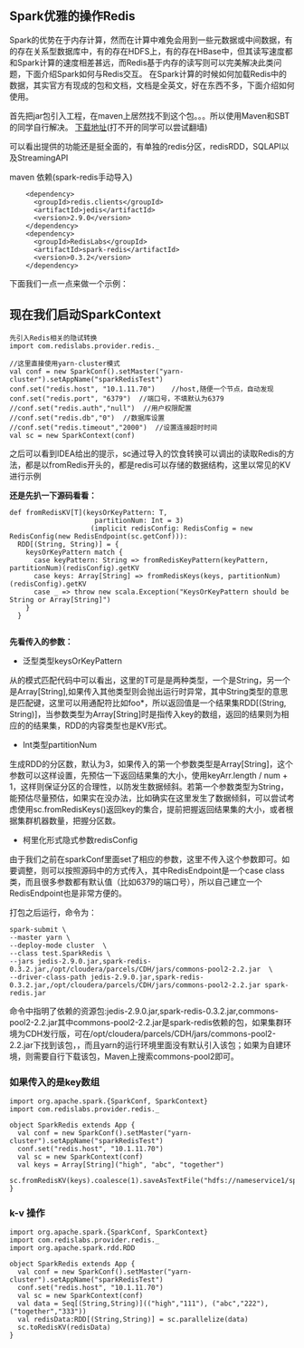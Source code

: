 ## Spark优雅的操作Redis

Spark的优势在于内存计算，然而在计算中难免会用到一些元数据或中间数据，有的存在关系型数据库中，有的存在HDFS上，有的存在HBase中，但其读写速度都和Spark计算的速度相差甚远，而Redis基于内存的读写则可以完美解决此类问题，下面介绍Spark如何与Redis交互。
在Spark计算的时候如何加载Redis中的数据，其实官方有现成的包和文档，文档是全英文，好在东西不多，下面介绍如何使用。

首先把jar包引入工程，在maven上居然找不到这个包。。。所以使用Maven和SBT的同学自行解决。
[下载地址](https://spark-packages.org/package/RedisLabs/spark-redis)(打不开的同学可以尝试翻墙)

可以看出提供的功能还是挺全面的，有单独的redis分区，redisRDD，SQLAPI以及StreamingAPI

maven 依赖(spark-redis手动导入)
```
    <dependency>
      <groupId>redis.clients</groupId>
      <artifactId>jedis</artifactId>
      <version>2.9.0</version>
    </dependency>
    <dependency>
      <groupId>RedisLabs</groupId>
      <artifactId>spark-redis</artifactId>
      <version>0.3.2</version>
    </dependency>

```

下面我们一点一点来做一个示例：

## 现在我们启动SparkContext

```
先引入Redis相关的隐试转换
import com.redislabs.provider.redis._

//这里直接使用yarn-cluster模式
val conf = new SparkConf().setMaster("yarn-cluster").setAppName("sparkRedisTest")
conf.set("redis.host", "10.1.11.70")    //host,随便一个节点，自动发现
conf.set("redis.port", "6379")  //端口号，不填默认为6379
//conf.set("redis.auth","null")  //用户权限配置
//conf.set("redis.db","0")  //数据库设置
//conf.set("redis.timeout","2000")  //设置连接超时时间
val sc = new SparkContext(conf)

```
之后可以看到IDEA给出的提示，sc通过导入的饮食转换可以调出的读取Redis的方法，都是以fromRedis开头的，都是redis可以存储的数据结构，这里以常见的KV进行示例

**还是先扒一下源码看看：**
```
def fromRedisKV[T](keysOrKeyPattern: T,
                     partitionNum: Int = 3)
                    (implicit redisConfig: RedisConfig = new RedisConfig(new RedisEndpoint(sc.getConf))):
  RDD[(String, String)] = {
    keysOrKeyPattern match {
      case keyPattern: String => fromRedisKeyPattern(keyPattern, partitionNum)(redisConfig).getKV
      case keys: Array[String] => fromRedisKeys(keys, partitionNum)(redisConfig).getKV
      case _ => throw new scala.Exception("KeysOrKeyPattern should be String or Array[String]")
    }
  }
  
```

**先看传入的参数：**

- 泛型类型keysOrKeyPattern

从的模式匹配代码中可以看出，这里的T可是是两种类型，一个是String，另一个是Array[String],如果传入其他类型则会抛出运行时异常，其中String类型的意思是匹配键，这里可以用通配符比如foo*，所以返回值是一个结果集RDD[(String, String)]，当参数类型为Array[String]时是指传入key的数组，返回的结果则为相应的的结果集，RDD的内容类型也是KV形式。

- Int类型partitionNum

生成RDD的分区数，默认为3，如果传入的第一个参数类型是Array[String]，这个参数可以这样设置，先预估一下返回结果集的大小，使用keyArr.length / num + 1，这样则保证分区的合理性，以防发生数据倾斜。若第一个参数类型为String，能预估尽量预估，如果实在没办法，比如确实在这里发生了数据倾斜，可以尝试考虑使用sc.fromRedisKeys()返回key的集合，提前把握返回结果集的大小，或者根据集群机器数量，把握分区数。

- 柯里化形式隐式参数redisConfig

由于我们之前在sparkConf里面set了相应的参数，这里不传入这个参数即可。如要调整，则可以按照源码中的方式传入，其中RedisEndpoint是一个case class类，而且很多参数都有默认值（比如6379的端口号），所以自己建立一个RedisEndpoint也是非常方便的。

打包之后运行，命令为：
```
spark-submit \
--master yarn \
--deploy-mode cluster  \
--class test.SparkRedis \
--jars jedis-2.9.0.jar,spark-redis-0.3.2.jar,/opt/cloudera/parcels/CDH/jars/commons-pool2-2.2.jar  \
--driver-class-path jedis-2.9.0.jar,spark-redis-0.3.2.jar,/opt/cloudera/parcels/CDH/jars/commons-pool2-2.2.jar spark-redis.jar

```

命令中指明了依赖的资源包:jedis-2.9.0.jar,spark-redis-0.3.2.jar,commons-pool2-2.2.jar其中commons-pool2-2.2.jar是spark-redis依赖的包，如果集群环境为CDH发行版，可在/opt/cloudera/parcels/CDH/jars/commons-pool2-2.2.jar下找到该包，，而且yarn的运行环境里面没有默认引入该包；如果为自建环境，则需要自行下载该包，Maven上搜索commons-pool2即可。

### 如果传入的是key数组

```
import org.apache.spark.{SparkConf, SparkContext}
import com.redislabs.provider.redis._

object SparkRedis extends App {
  val conf = new SparkConf().setMaster("yarn-cluster").setAppName("sparkRedisTest")
  conf.set("redis.host", "10.1.11.70")
  val sc = new SparkContext(conf)
  val keys = Array[String]("high", "abc", "together")
  sc.fromRedisKV(keys).coalesce(1).saveAsTextFile("hdfs://nameservice1/spark/test/redisResult2")
}

```

### k-v 操作

```
import org.apache.spark.{SparkConf, SparkContext}
import com.redislabs.provider.redis._
import org.apache.spark.rdd.RDD

object SparkRedis extends App {
  val conf = new SparkConf().setMaster("yarn-cluster").setAppName("sparkRedisTest")
  conf.set("redis.host", "10.1.11.70")
  val sc = new SparkContext(conf)
  val data = Seq[(String,String)](("high","111"), ("abc","222"), ("together","333"))
  val redisData:RDD[(String,String)] = sc.parallelize(data)
  sc.toRedisKV(redisData)
}

```

